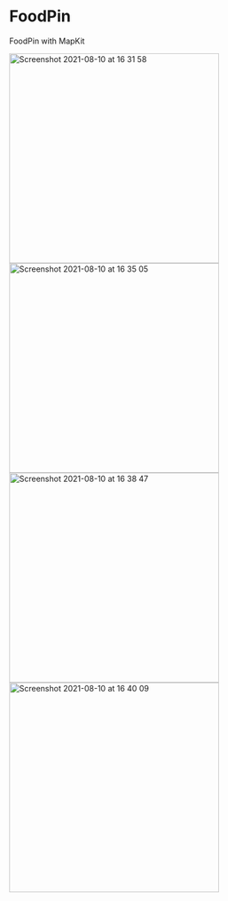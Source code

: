 # FoodPin
FoodPin with MapKit

<img width="378" alt="Screenshot 2021-08-10 at 16 31 58" src="https://user-images.githubusercontent.com/48089787/128886089-cc0acf2e-3e04-4c82-96ea-2b1c6cb3dd20.png"><img width="378" alt="Screenshot 2021-08-10 at 16 35 05" src="https://user-images.githubusercontent.com/48089787/128886393-e9fea9bb-10cb-4142-a7f2-23e6b9bdd20c.png"><img width="378" alt="Screenshot 2021-08-10 at 16 38 47" src="https://user-images.githubusercontent.com/48089787/128887344-8d793411-9e22-48d7-a38c-d17368963325.png"><img width="378" alt="Screenshot 2021-08-10 at 16 40 09" src="https://user-images.githubusercontent.com/48089787/128887402-770e493d-836d-4ace-927b-7f91d567c07c.png">






















